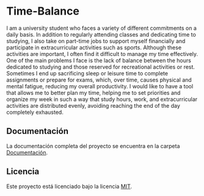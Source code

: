 ﻿# Time-Balance

I am a university student who faces a variety of different commitments on a daily basis. In addition to regularly attending classes and dedicating time to studying, I also take on part-time jobs to support myself financially and participate in extracurricular activities such as sports. Although these activities are important, I often find it difficult to manage my time effectively. One of the main problems I face is the lack of balance between the hours dedicated to studying and those reserved for recreational activities or rest. Sometimes I end up sacrificing sleep or leisure time to complete assignments or prepare for exams, which, over time, causes physical and mental fatigue, reducing my overall productivity. I would like to have a tool that allows me to better plan my time, helping me to set priorities and organize my week in such a way that study hours, work, and extracurricular activities are distributed evenly, avoiding reaching the end of the day completely exhausted.


## Documentación

La documentación completa del proyecto se encuentra en la carpeta [Documentación](./Documentacion/conf.md).

## Licencia

Este proyecto está licenciado bajo la licencia [MIT](./LICENSE.txt).

